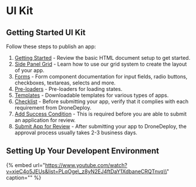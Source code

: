 # UI Kit

## Getting Started UI Kit

Follow these steps to publish an app:

1. [Getting Started](../publishing_app/) - Review the basic HTML document setup to get started.
2. [Side Panel Grid](grid.md) - Learn how to use our grid system to create the layout of your app.
3. [Forms](forms.md) - Form component documentation for input fields, radio buttons, checkboxes, textareas, selects and more.
4. [Pre-loaders](preloader.md) - Pre-loaders for loading states.
5. [Templates](template.md) - Downloadable templates for various types of apps.
6. [Checklist](../publishing_app/checklist.md) - Before submitting your app, verify that it complies with each requirement from DroneDeploy.
7. [Add Success Condition]() - This is required before you are able to submit an application for review.
8. [Submit App for Review]() - After submitting your app to DroneDeploy, the approval process usually takes 2-3 business days.

## Setting Up Your Developent Environment

{% embed url="https://www.youtube.com/watch?v=xieC4o5JEUs&list=PLqOge\_z8yN2EJ4ftDaY1XdbaneCRQTnvq\\" caption="" %}

